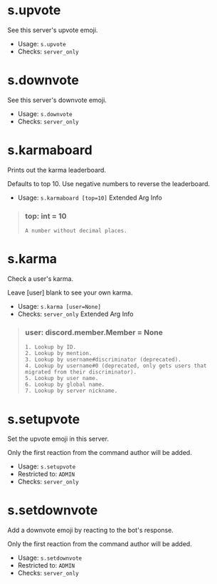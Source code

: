 # s.upvote
See this server's upvote emoji.<br/>
 - Usage: `s.upvote`
 - Checks: `server_only`
# s.downvote
See this server's downvote emoji.<br/>
 - Usage: `s.downvote`
 - Checks: `server_only`
# s.karmaboard
Prints out the karma leaderboard.<br/>

Defaults to top 10. Use negative numbers to reverse the leaderboard.<br/>
 - Usage: `s.karmaboard [top=10]`
Extended Arg Info
> ### top: int = 10
> ```
> A number without decimal places.
> ```
# s.karma
Check a user's karma.<br/>

Leave [user] blank to see your own karma.<br/>
 - Usage: `s.karma [user=None]`
 - Checks: `server_only`
Extended Arg Info
> ### user: discord.member.Member = None
> 
> 
>     1. Lookup by ID.
>     2. Lookup by mention.
>     3. Lookup by username#discriminator (deprecated).
>     4. Lookup by username#0 (deprecated, only gets users that migrated from their discriminator).
>     5. Lookup by user name.
>     6. Lookup by global name.
>     7. Lookup by server nickname.
> 
>     
# s.setupvote
Set the upvote emoji in this server.<br/>

Only the first reaction from the command author will be added.<br/>
 - Usage: `s.setupvote`
 - Restricted to: `ADMIN`
 - Checks: `server_only`
# s.setdownvote
Add a downvote emoji by reacting to the bot's response.<br/>

Only the first reaction from the command author will be added.<br/>
 - Usage: `s.setdownvote`
 - Restricted to: `ADMIN`
 - Checks: `server_only`

